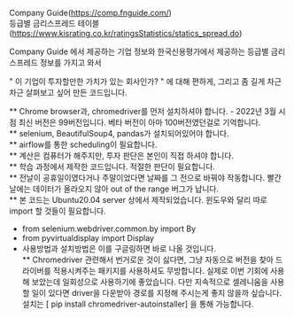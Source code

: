 Company Guide(https://comp.fnguide.com/)   
등급별 금리스프레드 테이블(https://www.kisrating.co.kr/ratingsStatistics/statics_spread.do)

Company Guide 에서 제공하는 기업 정보와 한국신용평가에서 제공하는 등급별 금리스프레드 정보를 가지고 와서

" 이 기업이 투자할만한 가치가 있는 회사인가? " 에 대해 편하게, 그리고 좀 길게 차근차근 살펴보고 싶어 만든 코드입니다. 

**  Chrome browser과, chromedriver를 먼저 설치하셔야 합니다. - 2022년 3월 시점 최신 버전은 99버전입니다. 베타 버전이 아마 100버전였던걸로 기억합니다.   
**  selenium, BeautifulSoup4, pandas가 설치되어있어야 합니다.  
**  airflow를 통한 scheduling이 필요합니다.     
**  계산은 컴퓨터가 해주지만, 투자 판단은 본인이 직접 하셔야 합니다.     
**  학습 과정에서 제작한 코드입니다. 적절한 판단이 필요합니다.    
**  전날이 공휴일이였다거나 주말이었다면 날짜를 그 전으로 바꿔야 작동합니다. 빨간 날에는 데이터가 올라오지 않아 out of the range 버그가 납니다.  
**  본 코드는 Ubuntu20.04 server 상에서 제작되었습니다. 윈도우와 달리 따로 import 할 것들이 필요합니다.
  - from selenium.webdriver.common.by import By  
  - from pyvirtualdisplay import Display     
  - 사용방법과 설치방법은 이를 구글링하면 바로 나올 것입니다.   
** Chromedriver 관련해서 번거로운 것이 싫다면, 그냥 자동으로 버전을 찾아 드라이버를 적용시켜주는 패키지를 사용하셔도 무방합니다. 실제로 이번 기회에 사용해 보았는데 일회성으로 사용하기에 좋았습니다. 다만 지속적으로 셀레니움을 사용할 일이 있다면 driver을 다운받아 경로를 지정해 주시는게 좋지 않을까 싶습니다. 설치는 [ pip install chromedriver-autoinstaller] 을 통해 가능합니다. 



